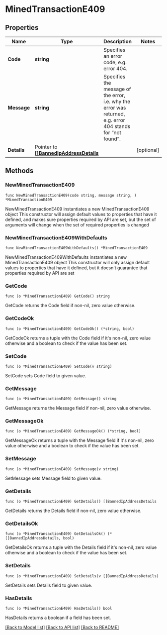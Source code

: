 # MinedTransactionE409

## Properties

Name | Type | Description | Notes
------------ | ------------- | ------------- | -------------
**Code** | **string** | Specifies an error code, e.g. error 404. | 
**Message** | **string** | Specifies the message of the error, i.e. why the error was returned, e.g. error 404 stands for “not found”. | 
**Details** | Pointer to [**[]BannedIpAddressDetails**](BannedIpAddressDetails.md) |  | [optional] 

## Methods

### NewMinedTransactionE409

`func NewMinedTransactionE409(code string, message string, ) *MinedTransactionE409`

NewMinedTransactionE409 instantiates a new MinedTransactionE409 object
This constructor will assign default values to properties that have it defined,
and makes sure properties required by API are set, but the set of arguments
will change when the set of required properties is changed

### NewMinedTransactionE409WithDefaults

`func NewMinedTransactionE409WithDefaults() *MinedTransactionE409`

NewMinedTransactionE409WithDefaults instantiates a new MinedTransactionE409 object
This constructor will only assign default values to properties that have it defined,
but it doesn't guarantee that properties required by API are set

### GetCode

`func (o *MinedTransactionE409) GetCode() string`

GetCode returns the Code field if non-nil, zero value otherwise.

### GetCodeOk

`func (o *MinedTransactionE409) GetCodeOk() (*string, bool)`

GetCodeOk returns a tuple with the Code field if it's non-nil, zero value otherwise
and a boolean to check if the value has been set.

### SetCode

`func (o *MinedTransactionE409) SetCode(v string)`

SetCode sets Code field to given value.


### GetMessage

`func (o *MinedTransactionE409) GetMessage() string`

GetMessage returns the Message field if non-nil, zero value otherwise.

### GetMessageOk

`func (o *MinedTransactionE409) GetMessageOk() (*string, bool)`

GetMessageOk returns a tuple with the Message field if it's non-nil, zero value otherwise
and a boolean to check if the value has been set.

### SetMessage

`func (o *MinedTransactionE409) SetMessage(v string)`

SetMessage sets Message field to given value.


### GetDetails

`func (o *MinedTransactionE409) GetDetails() []BannedIpAddressDetails`

GetDetails returns the Details field if non-nil, zero value otherwise.

### GetDetailsOk

`func (o *MinedTransactionE409) GetDetailsOk() (*[]BannedIpAddressDetails, bool)`

GetDetailsOk returns a tuple with the Details field if it's non-nil, zero value otherwise
and a boolean to check if the value has been set.

### SetDetails

`func (o *MinedTransactionE409) SetDetails(v []BannedIpAddressDetails)`

SetDetails sets Details field to given value.

### HasDetails

`func (o *MinedTransactionE409) HasDetails() bool`

HasDetails returns a boolean if a field has been set.


[[Back to Model list]](../README.md#documentation-for-models) [[Back to API list]](../README.md#documentation-for-api-endpoints) [[Back to README]](../README.md)



